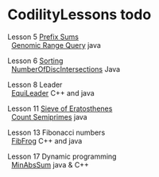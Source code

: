# CodilityLessons todo

Lesson 5 [Prefix Sums](/5%20PrefixSums)<br>
&nbsp; [Genomic Range Query](/5%20PrefixSums/GenomicRangeQuery/GRQ.MD) java<br>

Lesson 6 [Sorting](/6%20Sorting/)<br>
&nbsp; [NumberOfDiscIntersections](/6%20Sorting/NumberOfDiscIntersections/NumberOfDiscIntersections.MD) Java <br>

Lesson 8 Leader <br>
&nbsp; [EquiLeader](/8%20Leader/equiLeader/EquiLeader.MD) C++ and java <br>

Lesson 11 [Sieve of Eratosthenes](/11%20Sieve%20of%20Eratosthenes/)<br>
&nbsp; [Count Semiprimes](/11%20Sieve%20of%20Eratosthenes/CountSemiprimes/CountSemiprimes.MD) java<br>

Lesson 13 Fibonacci numbers <br>
&nbsp; [FibFrog](/13%20Fibonacci%20Numbers/FibFrog/FibFrog.MD) C++ and java<br>

Lesson 17 Dynamic programming <br>
&nbsp; [MinAbsSum](/17%20Dynamic%20programming/MinAbsSum/MinAbsSum.MD) java & C++ <br>
